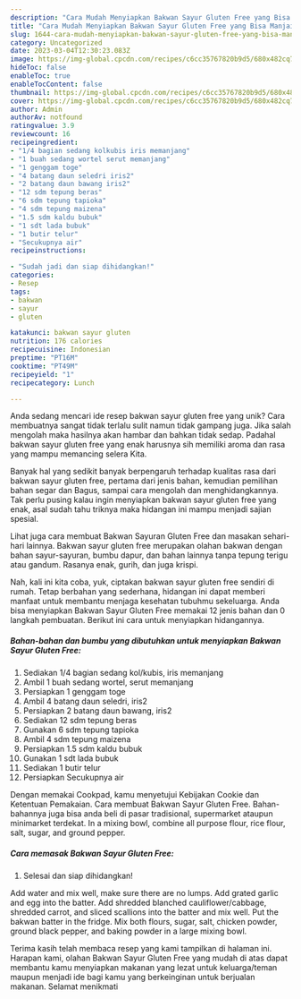 ```yaml
---
description: "Cara Mudah Menyiapkan Bakwan Sayur Gluten Free yang Bisa Manjain Lidah"
title: "Cara Mudah Menyiapkan Bakwan Sayur Gluten Free yang Bisa Manjain Lidah"
slug: 1644-cara-mudah-menyiapkan-bakwan-sayur-gluten-free-yang-bisa-manjain-lidah
category: Uncategorized
date: 2023-03-04T12:30:23.083Z
image: https://img-global.cpcdn.com/recipes/c6cc35767820b9d5/680x482cq70/bakwan-sayur-gluten-free-foto-resep-utama.jpg
hideToc: false
enableToc: true
enableTocContent: false
thumbnail: https://img-global.cpcdn.com/recipes/c6cc35767820b9d5/680x482cq70/bakwan-sayur-gluten-free-foto-resep-utama.jpg
cover: https://img-global.cpcdn.com/recipes/c6cc35767820b9d5/680x482cq70/bakwan-sayur-gluten-free-foto-resep-utama.jpg
author: Admin
authorAv: notfound
ratingvalue: 3.9
reviewcount: 16
recipeingredient:
- "1/4 bagian sedang kolkubis iris memanjang"
- "1 buah sedang wortel serut memanjang"
- "1 genggam toge"
- "4 batang daun seledri iris2"
- "2 batang daun bawang iris2"
- "12 sdm tepung beras"
- "6 sdm tepung tapioka"
- "4 sdm tepung maizena"
- "1.5 sdm kaldu bubuk"
- "1 sdt lada bubuk"
- "1 butir telur"
- "Secukupnya air"
recipeinstructions:

- "Sudah jadi dan siap dihidangkan!"
categories:
- Resep
tags:
- bakwan
- sayur
- gluten

katakunci: bakwan sayur gluten 
nutrition: 176 calories
recipecuisine: Indonesian
preptime: "PT16M"
cooktime: "PT49M"
recipeyield: "1"
recipecategory: Lunch

---
```





Anda sedang mencari ide resep bakwan sayur gluten free yang unik? Cara membuatnya sangat tidak terlalu sulit namun tidak gampang juga. Jika salah mengolah maka hasilnya akan hambar dan bahkan tidak sedap. Padahal bakwan sayur gluten free yang enak harusnya sih memiliki aroma dan rasa yang mampu memancing selera Kita.





Banyak hal yang sedikit banyak berpengaruh terhadap kualitas rasa dari bakwan sayur gluten free, pertama dari jenis bahan, kemudian pemilihan bahan segar dan Bagus, sampai cara mengolah dan menghidangkannya. Tak perlu pusing kalau ingin menyiapkan bakwan sayur gluten free yang enak,      asal sudah tahu triknya maka hidangan ini mampu menjadi sajian spesial.














Lihat juga cara membuat Bakwan Sayuran Gluten Free dan masakan sehari-hari lainnya. Bakwan sayur gluten free merupakan olahan bakwan dengan bahan sayur-sayuran, bumbu dapur, dan bahan lainnya tanpa tepung terigu atau gandum. Rasanya enak, gurih, dan juga krispi.






Nah, kali ini kita coba, yuk, ciptakan bakwan sayur gluten free sendiri di rumah. Tetap berbahan yang sederhana, hidangan ini dapat memberi manfaat untuk membantu menjaga kesehatan tubuhmu sekeluarga. Anda bisa menyiapkan Bakwan Sayur Gluten Free memakai 12 jenis bahan dan 0 langkah pembuatan. Berikut ini cara untuk menyiapkan hidangannya.

<!--inarticleads1-->

##### Bahan-bahan dan bumbu yang dibutuhkan untuk menyiapkan Bakwan Sayur Gluten Free:

1. Sediakan 1/4 bagian sedang kol/kubis, iris memanjang
1. Ambil 1 buah sedang wortel, serut memanjang
1. Persiapkan 1 genggam toge
1. Ambil 4 batang daun seledri, iris2
1. Persiapkan 2 batang daun bawang, iris2
1. Sediakan 12 sdm tepung beras
1. Gunakan 6 sdm tepung tapioka
1. Ambil 4 sdm tepung maizena
1. Persiapkan 1.5 sdm kaldu bubuk
1. Gunakan 1 sdt lada bubuk
1. Sediakan 1 butir telur
1. Persiapkan Secukupnya air


Dengan memakai Cookpad, kamu menyetujui Kebijakan Cookie dan Ketentuan Pemakaian. Cara membuat Bakwan Sayur Gluten Free. Bahan-bahannya juga bisa anda beli di pasar tradisional, supermarket ataupun minimarket terdekat. In a mixing bowl, combine all purpose flour, rice flour, salt, sugar, and ground pepper. 

<!--inarticleads2-->

##### Cara memasak Bakwan Sayur Gluten Free:


1. Selesai dan siap dihidangkan!

Add water and mix well, make sure there are no lumps. Add grated garlic and egg into the batter. Add shredded blanched cauliflower/cabbage, shredded carrot, and sliced scallions into the batter and mix well. Put the bakwan batter in the fridge. Mix both flours, sugar, salt, chicken powder, ground black pepper, and baking powder in a large mixing bowl. 

Terima kasih telah membaca resep yang kami tampilkan di halaman ini. Harapan kami, olahan Bakwan Sayur Gluten Free yang mudah di atas dapat membantu kamu menyiapkan makanan yang lezat untuk keluarga/teman maupun menjadi ide bagi kamu yang berkeinginan untuk berjualan makanan. Selamat menikmati
